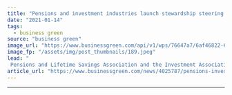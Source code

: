 ```yaml
---
title: "Pensions and investment industries launch stewardship steering group"
date: "2021-01-14"
tags: 
  - business green
source: "business green"
image_url: "https://www.businessgreen.com/api/v1/wps/76647a7/6af46822-6e51-4b1d-8ede-f44204aab178/3/esg-sustainability-markets-185x114.jpeg"
image_fp: "/assets/img/post_thumbnails/189.jpeg"
lead: "
 Pensions and Lifetime Savings Association and the Investment Association team up on new push to enhance stewardship in pursuit of sustainable long term returns ..."
article_url: "https://www.businessgreen.com/news/4025787/pensions-investment-industries-launch-stewardship-steering-group"
---
```


---
